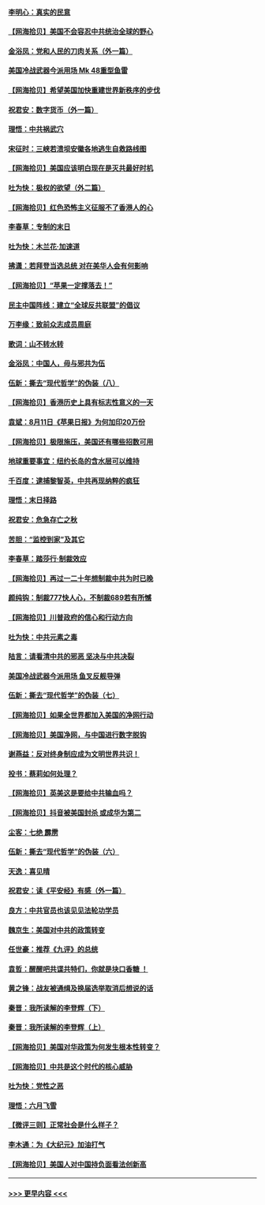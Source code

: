 #### [李明心：真实的民意](../pages/nsc993/n12336089.md?t=08171302) 
#### [【网海拾贝】美国不会容忍中共统治全球的野心](../pages/nsc993/n12336063.md?t=08171302) 
#### [金浴凤：党和人民的刀肉关系（外一篇）](../pages/nsc993/n12335834.md?t=08171302) 
#### [美国冷战武器今派用场 Mk 48重型鱼雷](../pages/nsc993/n12335354.md?t=08171302) 
#### [【网海拾贝】希望美国加快重建世界新秩序的步伐](../pages/nsc993/n12334224.md?t=08171302) 
#### [祝君安：数字货币（外一篇）](../pages/nsc993/n12334186.md?t=08171302) 
#### [理悟：中共祸武穴](../pages/nsc993/n12333962.md?t=08171302) 
#### [宋征时：三峡若溃坝安徽各地逃生自救路线图](../pages/nsc993/n12332450.md?t=08171302) 
#### [【网海拾贝】美国应该明白现在是灭共最好时机](../pages/nsc993/n12332313.md?t=08171302) 
#### [吐为快：极权的欲望（外二篇）](../pages/nsc993/n12332089.md?t=08171302) 
#### [【网海拾贝】红色恐怖主义征服不了香港人的心](../pages/nsc993/n12329296.md?t=08171302) 
#### [李春草：专制的末日](../pages/nsc993/n12329079.md?t=08171302) 
#### [吐为快：木兰花‧加速道](../pages/nsc993/n12327366.md?t=08171302) 
#### [拂潇：若拜登当选总统 对在美华人会有何影响](../pages/nsc993/n12295996.md?t=08171302) 
#### [【网海拾贝】“苹果一定撑落去！”](../pages/nsc993/n12326784.md?t=08171302) 
#### [民主中国阵线：建立“全球反共联盟”的倡议](../pages/nsc993/n12324177.md?t=08171302) 
#### [万李缘：致前众志成员周庭](../pages/nsc993/n12324635.md?t=08171302) 
#### [歌词：山不转水转](../pages/nsc993/n12324599.md?t=08171302) 
#### [金浴凤：中国人，毋与邪共为伍](../pages/nsc993/n12324257.md?t=08171302) 
#### [伍新：撕去“现代哲学”的伪装（八）](../pages/nsc993/n12324188.md?t=08171302) 
#### [【网海拾贝】香港历史上具有标志性意义的一天](../pages/nsc993/n12324021.md?t=08171302) 
#### [袁斌：8月11日《苹果日报》为何加印20万份](../pages/nsc993/n12323955.md?t=08171302) 
#### [【网海拾贝】极限施压，美国还有哪些招数可用](../pages/nsc993/n12322512.md?t=08171302) 
#### [地球重要事宜：纽约长岛的含水层可以维持](../pages/nsc993/n12321844.md?t=08171302) 
#### [千百度：逮捕黎智英，中共再现纳粹的疯狂](../pages/nsc993/n12321777.md?t=08171302) 
#### [理悟：末日择路](../pages/nsc993/n12320812.md?t=08171302) 
#### [祝君安：危急存亡之秋](../pages/nsc993/n12320795.md?t=08171302) 
#### [苦胆：“监控到家”及其它](../pages/nsc993/n12320751.md?t=08171302) 
#### [李春草：踏莎行·制裁效应](../pages/nsc993/n12318290.md?t=08171302) 
#### [【网海拾贝】再过一二十年想制裁中共为时已晚](../pages/nsc993/n12318195.md?t=08171302) 
#### [颜纯钩：制裁777快人心，不制裁689若有所憾](../pages/nsc993/n12316912.md?t=08171302) 
#### [【网海拾贝】川普政府的信心和行动方向](../pages/nsc993/n12316673.md?t=08171302) 
#### [吐为快：中共元素之毒](../pages/nsc993/n12316547.md?t=08171302) 
#### [陆言：请看清中共的邪恶 坚决与中共决裂](../pages/nsc993/n12315784.md?t=08171302) 
#### [美国冷战武器今派用场 鱼叉反舰导弹](../pages/nsc993/n12316258.md?t=08171302) 
#### [伍新：撕去“现代哲学”的伪装（七）](../pages/nsc993/n12315846.md?t=08171302) 
#### [【网海拾贝】如果全世界都加入美国的净网行动](../pages/nsc993/n12315588.md?t=08171302) 
#### [【网海拾贝】美国净网，与中国进行数字脱钩](../pages/nsc993/n12312813.md?t=08171302) 
#### [谢燕益：反对终身制应成为文明世界共识！](../pages/nsc993/n12310465.md?t=08171302) 
#### [投书：蔡莉如何处理？](../pages/nsc993/n12310224.md?t=08171302) 
#### [【网海拾贝】英美这是要给中共输血吗？](../pages/nsc993/n12307646.md?t=08171302) 
#### [【网海拾贝】抖音被美国封杀 或成华为第二](../pages/nsc993/n12305277.md?t=08171302) 
#### [尘客：七绝 霹雳](../pages/nsc993/n12304053.md?t=08171302) 
#### [伍新：撕去“现代哲学”的伪装（六）](../pages/nsc993/n12303243.md?t=08171302) 
#### [天逸：喜见晴](../pages/nsc993/n12303226.md?t=08171302) 
#### [祝君安：读《平安经》有感（外一篇）](../pages/nsc993/n12303170.md?t=08171302) 
#### [良方：中共官员也该见见法轮功学员](../pages/nsc993/n12302985.md?t=08171302) 
#### [魏京生：美国对中共的政策转变](../pages/nsc993/n12302929.md?t=08171302) 
#### [任世豪：推荐《九评》的总统](../pages/nsc993/n12302838.md?t=08171302) 
#### [袁哲：醒醒吧共谍共特们，你就是块口香糖 ！](../pages/nsc993/n12302678.md?t=08171302) 
#### [黄之锋：战友被通缉及换届选举取消后想说的话](../pages/nsc993/n12302681.md?t=08171302) 
#### [秦晋：我所读解的李登辉（下）](../pages/nsc993/n12302171.md?t=08171302) 
#### [秦晋：我所读解的李登辉（上）](../pages/nsc993/n12301979.md?t=08171302) 
#### [【网海拾贝】美国对华政策为何发生根本性转变？](../pages/nsc993/n12302091.md?t=08171302) 
#### [【网海拾贝】中共是这个时代的核心威胁](../pages/nsc993/n12300541.md?t=08171302) 
#### [吐为快：党性之恶](../pages/nsc993/n12300263.md?t=08171302) 
#### [理悟：六月飞雪](../pages/nsc993/n12300243.md?t=08171302) 
#### [【微评三则】正常社会是什么样子？](../pages/nsc993/n12300228.md?t=08171302) 
#### [李木通：为《大纪元》加油打气](../pages/nsc993/n12280363.md?t=08171302) 
#### [【网海拾贝】美国人对中国持负面看法创新高](../pages/nsc993/n12298720.md?t=08171302) 

----
#### [ >>> 更早内容 <<< ](../indexes/nsc993-earlier.md)
